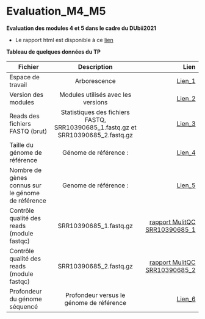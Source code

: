 # Evaluation_M4_M5

**Evaluation des modules 4 et 5 dans le cadre du DUbii2021**

- Le rapport html est disponible à ce [lien](https://agodmer.github.io/Evaluation_M4_M5/EvaluationM4M5-main-results/Evaluation.html)

**Tableau de quelques données du TP**

|Fichier|Description|Lien|
|----------|:-------------:|------:|
|Espace de travail|Arborescence |[Lien_1](https://agodmer.github.io/Evaluation_M4_M5/supplemental_data/Organisation_espace_de_travail.txt)|
|Version des modules|Modules utilisés avec les versions|[Lien_2](https://agodmer.github.io/Evaluation_M4_M5/supplemental_data/Version_tools.txt)|
|Reads des fichiers FASTQ (brut)|Statistiques des fichiers FASTQ, SRR10390685_1.fastq.gz et SRR10390685_2.fastq.gz|[Lien_3](https://agodmer.github.io/Evaluation_M4_M5/supplemental_data/Raw_stats_fastq.txt)|
|Taille du génome de référence|Génome de référence : |[Lien_4](https://agodmer.github.io/Evaluation_M4_M5/supplemental_data/Stats_genome_ref.txt)|
|Nombre de gènes connus sur le génome de référence|Genome de référence : |[Lien_5](https://agodmer.github.io/Evaluation_M4_M5/supplemental_data/Stats_genome_ref_nb_genes.txt)|
|Contrôle qualité des reads (module fastqc)|SRR10390685_1.fastq.gz|[rapport MulitQC SRR10390685_1](https://agodmer.github.io/Evaluation_M4_M5/supplemental_data/SRR10390685_1_fastqc.html)|
|Contrôle qualité des reads (module fastqc)|SRR10390685_2.fastq.gz|[rapport MulitQC SRR10390685_2](https://agodmer.github.io/Evaluation_M4_M5/supplemental_data/SRR10390685_2_fastqc.html)|
|Profondeur du génome séquencé|Profondeur versus le génome de référence|[Lien_6](https://agodmer.github.io/Evaluation_M4_M5/supplemental_data/profondeur_seq_vs_genomeref.txt)|



